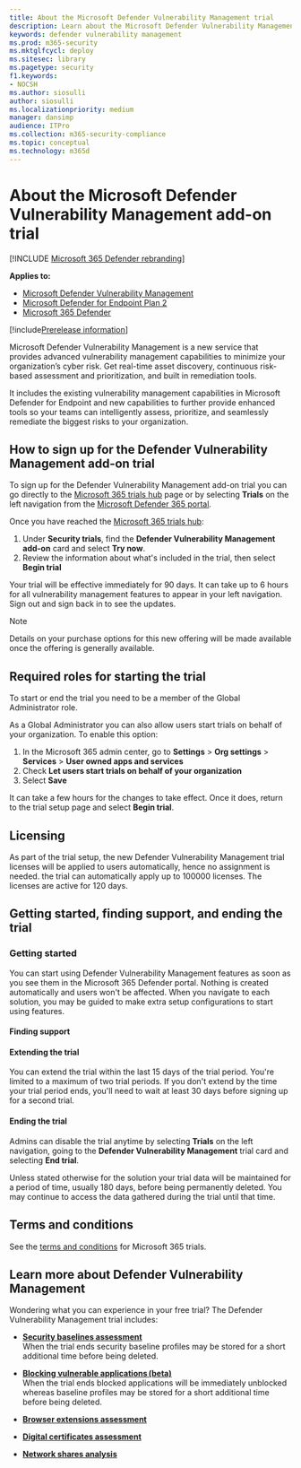 ```yaml
---
title: About the Microsoft Defender Vulnerability Management trial
description: Learn about the Microsoft Defender Vulnerability Management trial
keywords: defender vulnerability management
ms.prod: m365-security
ms.mktglfcycl: deploy
ms.sitesec: library
ms.pagetype: security
f1.keywords:
- NOCSH
ms.author: siosulli
author: siosulli
ms.localizationpriority: medium
manager: dansimp
audience: ITPro
ms.collection: m365-security-compliance 
ms.topic: conceptual
ms.technology: m365d
---
```


# About the Microsoft Defender Vulnerability Management add-on trial

[!INCLUDE [Microsoft 365 Defender rebranding](../../includes/microsoft-defender.md)]

**Applies to:**

- [Microsoft Defender Vulnerability Management](../defender-vulnerability-management/index.yml)
- [Microsoft Defender for Endpoint Plan 2](https://go.microsoft.com/fwlink/p/?linkid=2154037)
- [Microsoft 365 Defender](https://go.microsoft.com/fwlink/?linkid=2118804)

[!include[Prerelease information](../../includes/prerelease.md)]

Microsoft Defender Vulnerability Management is a new service that provides advanced vulnerability management capabilities to minimize your organization’s cyber risk. Get real-time asset discovery, continuous risk-based assessment and prioritization, and built in remediation tools.

It includes the existing vulnerability management capabilities in Microsoft Defender for Endpoint and new capabilities to further provide enhanced tools so your teams can intelligently assess, prioritize, and seamlessly remediate the biggest risks to your organization.

## How to sign up for the Defender Vulnerability Management add-on trial

To sign up for the Defender Vulnerability Management add-on trial you can go directly to the [Microsoft 365 trials hub](https://security.microsoft.com/trialHorizontalHub) page or by selecting **Trials** on the left navigation from the [Microsoft Defender 365 portal](https://security.microsoft.com/homepage).

Once you have reached the [Microsoft 365 trials hub](https://security.microsoft.com/trialHorizontalHub):

1. Under **Security trials**, find the **Defender Vulnerability Management add-on** card and select **Try now**.
2. Review the information about what's included in the trial, then select **Begin trial**

Your trial will be effective immediately for 90 days. It can take up to 6 hours for all vulnerability management features to appear in your left navigation. Sign out and sign back in to see the updates.

> [!NOTE]
> Details on your purchase options for this new offering will be made available once the offering is generally available.

## Required roles for starting the trial

To start or end the trial you need to be a member of the Global Administrator role.

As a Global Administrator you can also allow users start trials on behalf of your organization. To enable this option:

1. In the Microsoft 365 admin center, go to **Settings** > **Org settings** > **Services** > **User owned apps and services**
2. Check **Let users start trials on behalf of your organization**
3. Select **Save**

It can take a few hours for the changes to take effect. Once it does, return to the trial setup page and select **Begin trial**.

## Licensing

As part of the trial setup, the new Defender Vulnerability Management trial licenses will be applied to users automatically, hence no assignment is needed. the trial can automatically apply up to 100000 licenses. The licenses are active for 120 days.

## Getting started, finding support, and ending the trial

### Getting started

You can start using Defender Vulnerability Management features as soon as you see them in the Microsoft 365 Defender portal. Nothing is created automatically and users won't be affected. When you navigate to each solution, you may be guided to make extra setup configurations to start using features.

#### Finding support

#### Extending the trial

You can extend the trial within the last 15 days of the trial period. You're limited to a maximum of two trial periods. If you don't extend by the time your trial period ends, you'll need to wait at least 30 days before signing up for a second trial.

#### Ending the trial

Admins can disable the trial anytime by selecting **Trials** on the left navigation, going to the **Defender Vulnerability Management** trial card and selecting **End trial**.

Unless stated otherwise for the solution your trial data will be maintained for a period of time, usually 180 days, before being permanently deleted. You may continue to access the data gathered during the trial until that time.

## Terms and conditions

See the [terms and conditions](/legal/microsoft-365/microsoft-365-trial) for Microsoft 365 trials.

## Learn more about Defender Vulnerability Management

Wondering what you can experience in your free trial? The Defender Vulnerability Management trial includes:

- **[Security baselines assessment](tvm-security-baselines.md)** </br> When the trial ends security baseline profiles may be stored for a short additional time before being deleted.

- **[Blocking vulnerable applications (beta)](tvm-block-vuln-apps.md)** </br> When the trial ends blocked applications will be immediately unblocked whereas baseline profiles may be stored for a short additional time before being deleted.

- **[Browser extensions assessment](tvm-browser-extensions.md)**

- **[Digital certificates assessment](tvm-certificate-inventory.md)**

- **[Network shares analysis](tvm-network-share-assessment.md)**
